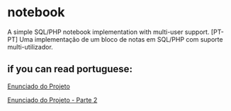 # notebook
A simple SQL/PHP notebook implementation with multi-user support.
[PT-PT] Uma implementação de um bloco de notas em SQL/PHP com suporte multi-utilizador.
## if you can read portuguese:
[Enunciado do Projeto](https://fenix.tecnico.ulisboa.pt/downloadFile/845043405444001/Enunciado_parte1V8.pdf)

[Enunciado do Projeto - Parte 2](https://fenix.tecnico.ulisboa.pt/downloadFile/563568428716436/projeto2.pdf)
